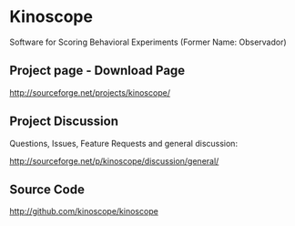 # Kinoscope
Software for Scoring Behavioral Experiments (Former Name: Observador)

## Project page -  Download Page
http://sourceforge.net/projects/kinoscope/


## Project Discussion
Questions, Issues, Feature Requests and general discussion:

http://sourceforge.net/p/kinoscope/discussion/general/

## Source Code
http://github.com/kinoscope/kinoscope
